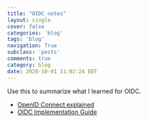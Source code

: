 ```yaml
---
title: "OIDC notes"
layout: single
cover: false
categories: 'blog'
tags: 'blog'
navigation: True
subclass: 'posts'
comments: true
category: blog
date: 2020-10-01 11:02:24 EDT
---
```


Use this to summarize what I learned for OIDC.

- [OpenID Connect explained](https://connect2id.com/learn/openid-connect)
- [OIDC Implementation Guide](https://openid.net/specs/openid-connect-basic-1_0.html#RequestParameters)
